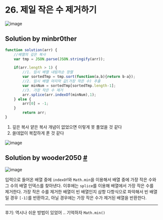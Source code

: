 # 26. 제일 작은 수 제거하기

![image](https://user-images.githubusercontent.com/24728385/107365351-057aee00-6b20-11eb-80a6-2d78f98ddc4f.png)

## Solution by minbr0ther

```js
function solution(arr) {
    //배열의 깊은 복사
    var tmp = JSON.parse(JSON.stringify(arr)); 

    if(arr.length > 1) {
        //1. 임시 배열 내림차순 정렬
        var sortedTmp = tmp.sort(function(a,b){return b-a});
        //2. 임시 배열 마지막 값(가장 작은 수) 추출 
        var minNum = sortedTmp[sortedTmp.length-1];
        //3. 가장 작은 수 제거
        arr.splice(arr.indexOf(minNum),1);
    } else {
        arr[0] = -1;
    }
        return arr;
}
```

1. 깊은 복사 얕은 복사 개념이 없었으면 이렇게 못 풀었을 것 같다
2. 쓸데없이 복잡하게 푼 것 같다

![image](https://user-images.githubusercontent.com/24728385/107365452-29d6ca80-6b20-11eb-8059-78309f5fd7e3.png)

## Solution by wooder2050 [#](https://wooder2050.medium.com/%EC%95%8C%EA%B3%A0%EB%A6%AC%EC%A6%98-%EC%A0%9C%EC%9D%BC-%EC%9E%91%EC%9D%80-%EC%88%98-%EC%A0%9C%EA%B1%B0%ED%95%98%EA%B8%B0-javascript-270068f29ded)

![image](https://user-images.githubusercontent.com/24728385/107366461-88e90f00-6b21-11eb-94cb-e72904b7dc03.png)

입력으로 들어온 배열 중에 `indexOf`와 `Math.min`을 이용해서 배열 중에 가장 작은 수와 그 수의 배열 인덱스를 찾아낸다. 이후에는 `splice`를 이용해 배열에서 가장 작은 수를 제거한다. 가장 작은 수를 제거한 배열이 빈 배열인지 삼항 다항식으로 파악해서 빈 배열일 경우 `[-1]`를 반환하고, 아닐 경우에는 가장 작은 수가 제거된 배열을 반환한다.

------

후기: 역시나 쉬운 방법이 있었어 .. 기억하자 `Math.min()`

